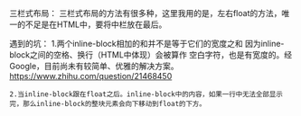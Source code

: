 三栏式布局：
	三栏式布局的方法有很多种，这里我用的是，左右float的方法，唯一的不足是在HTML中，要将中栏放在最后。

遇到的坑：
	1.两个inline-block相加的和并不是等于它们的宽度之和
	因为inline-block之间的空格、换行（HTML中体现）会被算作
	空白字符，也是有宽度的。经Google，目前尚未有较简单、优雅的解决方案。https://www.zhihu.com/question/21468450

	2.当inline-block跟在float之后。inline-block中的内容，如果一行中无法全部显示完，那么inline-block的整块元素会向下移动到float的下方。